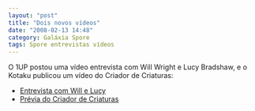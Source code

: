 ```yaml
---
layout: "post"
title: "Dois novos vídeos"
date: "2008-02-13 14:48"
category: Galáxia Spore
tags: Spore entrevistas vídeos
---
```

O 1UP postou uma vídeo entrevista com Will Wright e Lucy Bradshaw, e o Kotaku publicou um vídeo do Criador de Criaturas:

- [Entrevista com Will e Lucy](http://www.gamevideos.com/video/id/17505)
- [Prévia do Criador de Criaturas](http://kotaku.com/356249/spore-creature-creation-preview)
